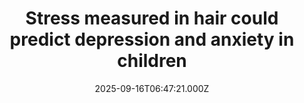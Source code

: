 ---
title: "Stress measured in hair could predict depression and anxiety in children"
date: 2025-09-16T06:47:21.000Z
category: Health
externalLink: "https://www.sciencedaily.com/releases/2025/09/250915202834.htm"
image: ""
excerpt: "Researchers from the University of Waterloo discovered that measuring long-term stress through children’s hair samples can reveal early signs of mental health risks in those living with chronic physical illnesses. Children with persistently high cortisol were more likely to struggle with anxiety, depression, and behavioral challenges, while those whose stress markers declined showed fewer problems.…"
---